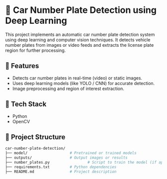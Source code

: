 # 🚗 Car Number Plate Detection using Deep Learning

This project implements an automatic car number plate detection system using deep learning and computer vision techniques. It detects vehicle number plates from images or video feeds and extracts the license plate region for further processing.

## 📌 Features

- Detects car number plates in real-time (video) or static images.
- Uses deep learning models (like YOLO / CNN) for accurate detection.
- Image preprocessing and region of interest extraction.


## 🧠 Tech Stack

- Python
- OpenCV

## 📁 Project Structure

```bash
car-number-plate-detection/
├── model/                   # Pretrained or trained models                # Dataset used for training/testing
├── outputs/                 # Output images or results
├── number_plates.py                 # Script to train the model (if applicable)
├── requirements.txt         # Python dependencies
├── README.md                # Project description
